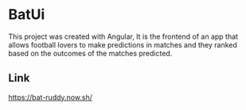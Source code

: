 # BatUi

This project was created with Angular, It is the frontend of an app that allows football lovers to make predictions in matches and they ranked based on the outcomes of the matches predicted.

## Link

https://bat-ruddy.now.sh/


